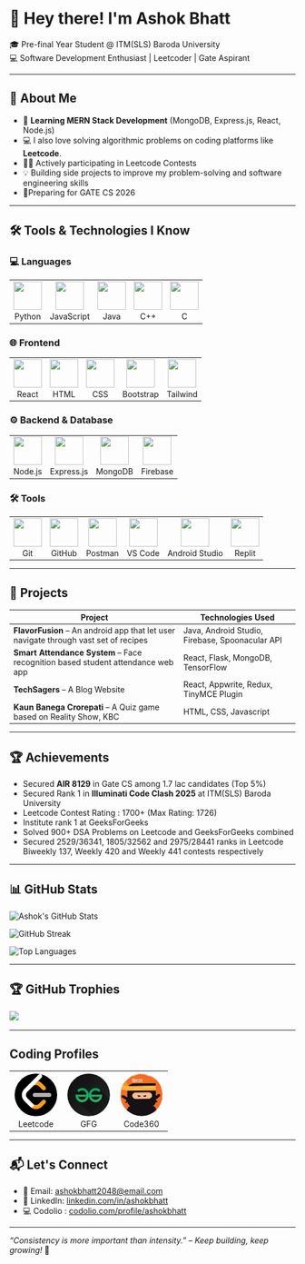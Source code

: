 # 👋 Hey there! I'm Ashok Bhatt

🎓 Pre-final Year Student @ ITM(SLS) Baroda University  
💻 Software Development Enthusiast | Leetcoder | Gate Aspirant

---

## 🚀 About Me

- 🔧 **Learning MERN Stack Development** (MongoDB, Express.js, React, Node.js)
- 💻 I also love solving algorithmic problems on coding platforms like **Leetcode**.
- 👨‍💻 Actively participating in Leetcode Contests
- 💡 Building side projects to improve my problem-solving and software engineering skills
- 📓Preparing for GATE CS 2026

---

## 🛠 Tools & Technologies I Know

### 💻 Languages

<table>
  <tr>
    <td align="center"><img src="https://skillicons.dev/icons?i=python" width="50" height="50"/><br/>Python</td>
    <td align="center"><img src="https://skillicons.dev/icons?i=javascript" width="50" height="50"/><br/>JavaScript</td>
    <td align="center"><img src="https://skillicons.dev/icons?i=java" width="50" height="50"/><br/>Java</td>
    <td align="center"><img src="https://skillicons.dev/icons?i=cpp" width="50" height="50"/><br/>C++</td>
    <td align="center"><img src="https://skillicons.dev/icons?i=c" width="50" height="50"/><br/>C</td>
  </tr>
</table>

### 🌐 Frontend

<table>
  <tr>
    <td align="center"><img src="https://skillicons.dev/icons?i=react" width="50" height="50"/><br/>React</td>
    <td align="center"><img src="https://skillicons.dev/icons?i=html" width="50" height="50"/><br/>HTML</td>
    <td align="center"><img src="https://skillicons.dev/icons?i=css" width="50" height="50"/><br/>CSS</td>
    <td align="center"><img src="https://skillicons.dev/icons?i=bootstrap" width="50" height="50"/><br/>Bootstrap</td>
    <td align="center"><img src="https://skillicons.dev/icons?i=tailwind" width="50" height="50"/><br/>Tailwind</td>
  </tr>
</table>

### ⚙️ Backend & Database

<table>
  <tr>
    <td align="center"><img src="https://skillicons.dev/icons?i=nodejs" width="50" height="50"/><br/>Node.js</td>
    <td align="center"><img src="https://skillicons.dev/icons?i=express" width="50" height="50"/><br/>Express.js</td>
    <td align="center"><img src="https://skillicons.dev/icons?i=mongodb" width="50" height="50"/><br/>MongoDB</td>
    <td align="center"><img src="https://skillicons.dev/icons?i=firebase" width="50" height="50"/><br/>Firebase</td>
  </tr>
</table>

### 🛠 Tools

<table>
  <tr>
    <td align="center"><img src="https://skillicons.dev/icons?i=git" width="50" height="50"/><br/>Git</td>
    <td align="center"><img src="https://skillicons.dev/icons?i=github" width="50" height="50"/><br/>GitHub</td>
    <td align="center"><img src="https://skillicons.dev/icons?i=postman" width="50" height="50"/><br/>Postman</td>
    <td align="center"><img src="https://skillicons.dev/icons?i=vscode" width="50" height="50"/><br/>VS Code</td>
    <td align="center"><img src="https://skillicons.dev/icons?i=androidstudio" width="50" height="50"/><br/>Android Studio</td>
    <td align="center"><img src="https://skillicons.dev/icons?i=replit" width="50" height="50"/><br/>Replit</td>
  </tr>
</table>

---

## 📂 Projects

| Project                                                                              | Technologies Used                               |
| ------------------------------------------------------------------------------------ | ----------------------------------------------- |
| **FlavorFusion** – An android app that let user navigate through vast set of recipes | Java, Android Studio, Firebase, Spoonacular API |
| **Smart Attendance System** – Face recognition based student attendance web app      | React, Flask, MongoDB, TensorFlow               |
| **TechSagers** – A Blog Website                                                      | React, Appwrite, Redux, TinyMCE Plugin          |
| **Kaun Banega Crorepati** – A Quiz game based on Reality Show, KBC                   | HTML, CSS, Javascript                           |

---

## 🏆 Achievements

- Secured **AIR 8129** in Gate CS among 1.7 lac candidates (Top 5%)
- Secured Rank 1 in **Illuminati Code Clash 2025** at ITM(SLS) Baroda University
- Leetcode Contest Rating : 1700+ (Max Rating: 1726)
- Institute rank 1 at GeeksForGeeks
- Solved 900+ DSA Problems on Leetcode and GeeksForGeeks combined
- Secured 2529/36341, 1805/32562 and 2975/28441 ranks in Leetcode Biweekly 137, Weekly 420 and Weekly 441 contests respectively

---

## 📊 GitHub Stats

![Ashok's GitHub Stats](https://github-readme-stats.vercel.app/api?username=Ashok-Bhatt&show_icons=true&theme=radical&hide=issues)

![GitHub Streak](https://streak-stats.demolab.com?user=Ashok-Bhatt&theme=radical)

![Top Languages](https://github-readme-stats.vercel.app/api/top-langs/?username=Ashok-Bhatt&langs_count=6&theme=radical&layout=compact)

---

## 🏆 GitHub Trophies

![](https://github-profile-trophy.vercel.app/?username=Ashok-Bhatt&theme=radical&no-frame=false&no-bg=true&margin-w=4)

---

## Coding Profiles

<table>
  <tr>
    <td align="center">
      <a href="https://leetcode.com/u/ashokbhatt2048/"><img src="./Assets/leetcode_logo.png" style="border-radius:50%; border:2px solid white" height="75" width="75"></a>
      <br/> Leetcode
    </td>
    <td align="center">
      <a href="https://www.geeksforgeeks.org/user/ashokbhacjou/"><img src="./Assets/gfg_logo.jpg" style="border-radius:50%; border:2px solid white"height="75" width="75"></a>
      <br/> GFG
    </td>
    <td align="center">
      <a href="https://www.naukri.com/code360/profile/AshokBhatt"><img src="./Assets/code360_logo.png" style="border-radius:50%; border:2px solid white"height="75" width="75"></a>
      <br/> Code360
    </td>
  </tr>
</table>

---

## 📬 Let's Connect

- 📧 Email: ashokbhatt2048@email.com
- 💼 LinkedIn: [linkedin.com/in/ashokbhatt](https://linkedin.com/in/ashok-bhatt-11b5a7329)
- 💻 Codolio : [codolio.com/profile/ashokbhatt](https://codolio.com/profile/Ashok%20Bhatt)

---

_“Consistency is more important than intensity.” – Keep building, keep growing!_ 🚀
